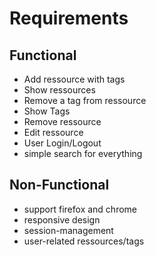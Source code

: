 # Requirements
## Functional
- Add ressource with tags
- Show ressources
- Remove a tag from ressource
- Show Tags
- Remove ressource
- Edit ressource
- User Login/Logout
- simple search for everything

## Non-Functional
- support firefox and chrome
- responsive design
- session-management
- user-related ressources/tags
